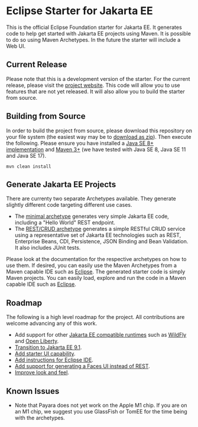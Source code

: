 # Eclipse Starter for Jakarta EE
This is the official Eclipse Foundation starter for Jakarta EE. It generates code to help get started with Jakarta EE projects using Maven. It is possible to do so using Maven Archetypes. In the future the starter will include a Web UI.

## Current Release
Please note that this is a development version of the starter. For the current release, please visit the [project website](https://eclipse-ee4j.github.io/starter/). This code will allow you to use features that are not yet released. It will also allow you to build the starter from source.

## Building from Source
In order to build the project from source, please download this repository on your file system (the easiest way may be to [download as zip](https://github.com/eclipse-ee4j/starter/archive/refs/heads/master.zip)). Then execute the following. Please ensure you have installed a [Java SE 8+ implementation](https://adoptium.net/?variant=openjdk8) and [Maven 3+](https://maven.apache.org/download.cgi) (we have tested with Java SE 8, Java SE 11 and Java SE 17).

```
mvn clean install
```

## Generate Jakarta EE Projects
There are currenty two separate Archetypes available. They generate slightly different code targeting different use cases.

* The [minimal archetype](minimal-starter) generates very simple Jakarta EE code, including a "Hello World" REST endpoint.
* The [REST/CRUD archetype](rest-starter) generates a simple RESTful CRUD service using a representative set of Jakarta EE technologies such as REST, Enterprise Beans, CDI, Persistence, JSON Binding and Bean Validation. It also includes JUnit tests.

Please look at the documentation for the respective archetypes on how to use them. If desired, you can easily use the Maven Archetypes from a Maven capable IDE such as [Eclipse](https://www.eclipse.org/ide). The generated starter code is simply Maven projects. You can easily load, explore and run the code in a Maven capable IDE such as [Eclipse](https://www.eclipse.org/ide).

## Roadmap
The following is a high level roadmap for the project. All contributions are welcome advancing any of this work.
* Add support for other [Jakarta EE compatible runtimes](https://jakarta.ee/compatibility) such as [WildFly](https://github.com/eclipse-ee4j/starter/issues/113) and [Open Liberty](https://github.com/eclipse-ee4j/starter/issues/112).
* [Transition to Jakarta EE 9.1](https://github.com/eclipse-ee4j/starter/issues/111).
* [Add starter UI capability](https://github.com/eclipse-ee4j/starter/issues/67).
* [Add instructions for Eclipse IDE](https://github.com/eclipse-ee4j/starter/issues/116).
* [Add support for generating a Faces UI instead of REST](https://github.com/eclipse-ee4j/starter/issues/114).
* [Improve look and feel](https://github.com/eclipse-ee4j/starter/issues/117).

## Known Issues
* Note that Payara does not yet work on the Apple M1 chip. If you are on an M1 chip, we suggest you use GlassFish or TomEE for the time being with the archetypes.
